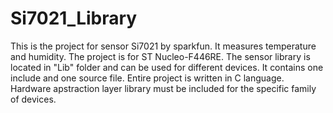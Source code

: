 # Si7021_Library

This is the project for sensor Si7021 by sparkfun. It measures temperature and humidity.
The project is for ST Nucleo-F446RE. The sensor library is located in "Lib" folder and can be used for different devices. It contains one include and one source file. Entire project is written in C language.
Hardware apstraction layer library must be included for the specific family of devices.
